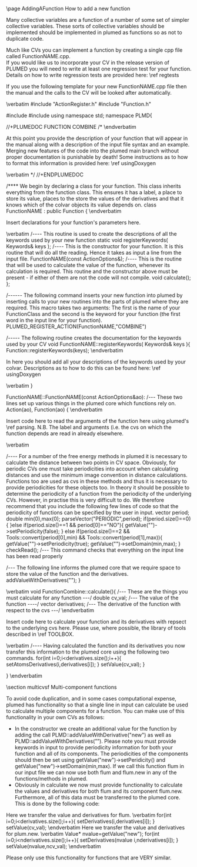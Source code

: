 \page AddingAFunction How to add a new function

Many collective variables are a function of a number of some set of simpler collective variables. 
These sorts of collective variables should be implemented should be implemented in plumed as functions so as not to duplicate code.

Much like CVs you can implement a function by creating a single cpp file called FunctionNAME.cpp.  
If you would like us to incorporate your CV in the release version of PLUMED you will need to write at least
one regression test for your function.  Details on how to write regression tests are provided here: \ref regtests

If you use the following template for your new FunctionNAME.cpp file then the manual and the calls to the CV will be looked after automatically.

\verbatim
#include "ActionRegister.h"
#include "Function.h"

#include <cmath>
#include <cassert>
using namespace std;
namespace PLMD{

//+PLUMEDOC FUNCTION COMBINE
/*
\endverbatim

At this point you provide the description of your function that will appear in the manual along with a description of the input file syntax and an example.  Merging new features of the code into the plumed main branch without proper documentation is punishable by death!  Some instructions as to how to format this information is provided here: \ref usingDoxygen

\verbatim
*/
//+ENDPLUMEDOC

/**** We begin by declaring a class for your function.  This class inherits everything from the function class.
      This ensures it has a label, a place to store its value, places to the store the values of the derivatives
      and that it knows which of the colvar objects its value depends on.
class FunctionNAME :
  public Function
{
\endverbatim

Insert declarations for your function's parameters here.

\verbatim
  /---- This routine is used to create the descriptions of all the keywords used by your new function 
  static void registerKeywords( Keywords& keys );
  /---- This is the constructor for your function.  It is this routine that will do all the reading.
       Hence it takes as input a line from the input file.
  FunctionNAME(const ActionOptions&);
  /---- This is the routine that will be used to calculate the value of the function, whenever its calculation is required.
        This routine and the constructor above must be present - if either of them are not the code will not compile.
  void calculate();
};

  /------ The following command inserts your new function into plumed by inserting calls to your new
          routines into the parts of plumed where they are required.  This macro takes two arguments:
          The first is the name of your FunctionClass and the second is the keyword for your function
          (the first word in the input line for your function).
PLUMED_REGISTER_ACTION(FunctionNAME,"COMBINE")

/----- The following routine creates the documentation for the keyowrds used by your CV
void FunctionNAME::registerKeywords( Keywords& keys ){
  Function::registerKeywords(keys);
\endverbatim

In here you should add all your descriptions of the keywords used by your colvar. Descriptions as to how to
do this can be found here: \ref usingDoxygen

\verbatim
}

FunctionNAME::FunctionNAME(const ActionOptions&ao):
/--- These two lines set up various things in the plumed core which functions rely on.
Action(ao),
Function(ao)
{
\endverbatim

Insert code here to read the arguments of the function here using plumed's \ref parsing.  N.B. The label and arguments (i.e. the cvs on which the function depends are read in already elsewhere.

\verbatim

/---- For a number of the free energy methods in plumed it is necessary to calculate the
      distance between two points in CV space.  Obviously, for periodic CVs one must take
      periodicities into account when calculating distances and use the minimum image
      convention in distance calculations.  Functions too are used as cvs in these methods
      and thus it is necessary to provide periodicities for these objects too.  In theory it
      should be possible to determine the periodicity of a function from the periodicity of the
      underlying CVs.  However, in practise this is very difficult to do.  We therefore recommend
      that you include the following few lines of code so that the periodicity of functions can
      be specified by the user in input.
  vector<string> period;
  double min(0),max(0);
  parseVector("PERIODIC",period);
  if(period.size()==0){
  }else if(period.size()==1 && period[0]=="NO"){
    getValue("")->setPeriodicity(false);
  } else if(period.size()==2 && Tools::convert(period[0],min) && Tools::convert(period[1],max)){
    getValue("")->setPeriodicity(true);
    getValue("")->setDomain(min,max);
  }
  checkRead();    /--- This command checks that everything on the input line has been read properly

  /--- The following line informs the plumed core that we require space to store the
       value of the function and the derivatives. 
  addValueWithDerivatives("");
}

\verbatim
void FunctionCombine::calculate(){
/--- These are the things you must calculate for any function ---/
  double cv_val;              /--- The value of the function ----/
  vector<double> derivatives; /--- The derivative of the function with respect to the cvs ---/
\endverbatim

Insert code here to calculate your function and its derivatives with repsect to the underlying cvs here. Please use, where possible, the library of tools described in \ref TOOLBOX.

\verbatim
  /---- Having calculated the function and its derivatives you now transfer this information
        to the plumed core using the following two commands. 
  for(int i=0;i<derivatives.size();i++){ setAtomsDerivatives(i,derivatives[i]); }
  setValue(cv_val);
}

}
\endverbatim

\section multicvsf Multi-component functions

To avoid code duplication, and in some cases computational expense, plumed has functionality so that a single line in input can calculate be used to calculate multiple components for a function.  You can make use of this functionality in your own CVs as follows:

- In the constructor we create an additional value for the function by adding the call PLMD::addValueWithDerivative("new") as well as PLMD::addValueWithDerivatives(””).  Please note you must provide keywords in input to provide periodicity information for both your function and all of its components.  The periodicities of the components should then be set using getValue("new")->setPeridicity() and getValue("new")->setDomain(min,max). If we call this function flum in our input file we can now use both flum and flum.new in any of the functions/methods in plumed.
- Obviously in calculate we now must provide functionality to calculate the values and derivatives for both flum and its component flum.new. Furthermore, all of this data must be transferred to the plumed core.  This is done by the following code:

Here we transfer the value and derivatives for flum.
\verbatim
for(int i=0;i<derivatives.size();i++){ setDerivatives(i,derivatives[i]); }
setValue(cv_val);
\endverbatim
Here we transfer the value and derivatives for plum.new.
\verbatim
Value* nvalue=getValue("new");
for(int i=0;i<nderivatives.size();i++){ setDerivatives(nvalue i,nderivatives[i]); }
setValue(nvalue,ncv_val);
\endverbatim

Please only use this functionality for functions that are VERY similar.

